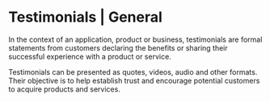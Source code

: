 # Testimonials | General

In the context of an application, product or business, testimonials are formal statements from customers declaring the benefits or sharing their successful experience with a
product or service.

Testimonials can be presented as quotes, videos, audio and other formats. Their objective is to help establish trust and encourage potential customers to acquire products and
services.
<br>